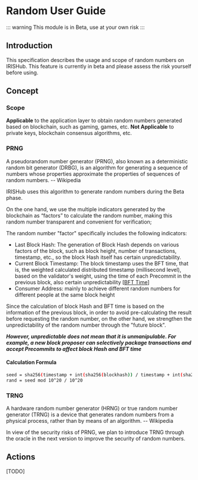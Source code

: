 # Random User Guide

::: warning
This module is in Beta, use at your own risk
:::

## Introduction

This specification describes the usage and scope of random numbers on IRISHub. This feature is currently in beta and please assess the risk yourself before using.

## Concept

### Scope

**Applicable** to the application layer to obtain random numbers generated based on blockchain, such as gaming, games, etc.
**Not Applicable** to private keys, blockchain consensus algorithms, etc.

### PRNG

A pseudorandom number generator (PRNG), also known as a deterministic random bit generator (DRBG), is an algorithm for generating a sequence of numbers whose properties approximate the properties of sequences of random numbers. -- Wikipedia

IRISHub uses this algorithm to generate random numbers during the Beta phase.

On the one hand, we use the multiple indicators generated by the blockchain as “factors” to calculate the random number, making this random number transparent and convenient for verification;

The random number "factor" specifically includes the following indicators:

- Last Block Hash: The generation of Block Hash depends on various factors of the block, such as block height, number of transactions, timestamp, etc., so the block Hash itself has certain unpredictability.
- Current Block Timestamp: The block timestamp uses the BFT time, that is, the weighted calculated distributed timestamp (millisecond level), based on the validator's weight, using the time of each Precommit in the previous block, also certain unpredictability [[BFT Time](https://tendermint.com/docs/spec/consensus/bft-time.html#bft-time)]
- Consumer Address: mainly to achieve different random numbers for different people at the same block height

Since the calculation of block Hash and BFT time is based on the information of the previous block, in order to avoid pre-calculating the result before requesting the random number, on the other hand, we strengthen the unpredictability of the random number through the "future block".

***However, unpredictable does not mean that it is unmanipulable. For example, a new block proposer can selectively package transactions and accept Precommits to affect block Hash and BFT time***

#### Calculation Formula

```bash
seed = sha256(timestamp + int(sha256(blockhash)) / timestamp + int(sha256(consumer))/timestamp)
rand = seed mod 10^20 / 10^20
```

### TRNG

A hardware random number generator (HRNG) or true random number generator (TRNG) is a device that generates random numbers from a physical process, rather than by means of an algorithm. -- Wikipedia

In view of the security risks of PRNG, we plan to introduce TRNG through the oracle in the next version to improve the security of random numbers.

## Actions

[TODO]